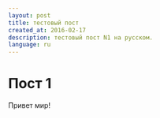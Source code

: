 ```yaml
---
layout: post
title: тестовый пост
created_at: 2016-02-17
description: тестовый пост N1 на русском.
language: ru
---
```


# Пост 1

Привет мир!

